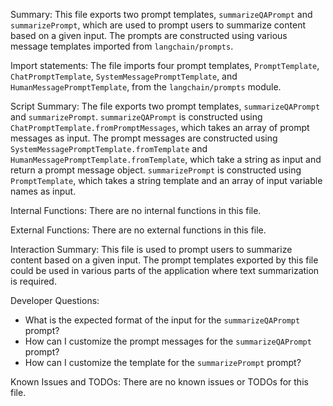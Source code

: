 Summary:
This file exports two prompt templates, `summarizeQAPrompt` and `summarizePrompt`, which are used to prompt users to summarize content based on a given input. The prompts are constructed using various message templates imported from `langchain/prompts`.

Import statements:
The file imports four prompt templates, `PromptTemplate`, `ChatPromptTemplate`, `SystemMessagePromptTemplate`, and `HumanMessagePromptTemplate`, from the `langchain/prompts` module.

Script Summary:
The file exports two prompt templates, `summarizeQAPrompt` and `summarizePrompt`. `summarizeQAPrompt` is constructed using `ChatPromptTemplate.fromPromptMessages`, which takes an array of prompt messages as input. The prompt messages are constructed using `SystemMessagePromptTemplate.fromTemplate` and `HumanMessagePromptTemplate.fromTemplate`, which take a string as input and return a prompt message object. `summarizePrompt` is constructed using `PromptTemplate`, which takes a string template and an array of input variable names as input.

Internal Functions:
There are no internal functions in this file.

External Functions:
There are no external functions in this file.

Interaction Summary:
This file is used to prompt users to summarize content based on a given input. The prompt templates exported by this file could be used in various parts of the application where text summarization is required.

Developer Questions:
- What is the expected format of the input for the `summarizeQAPrompt` prompt?
- How can I customize the prompt messages for the `summarizeQAPrompt` prompt?
- How can I customize the template for the `summarizePrompt` prompt?

Known Issues and TODOs:
There are no known issues or TODOs for this file.